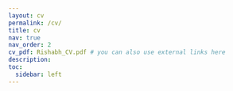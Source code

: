 ```yaml
---
layout: cv
permalink: /cv/
title: cv
nav: true
nav_order: 2
cv_pdf: Rishabh_CV.pdf # you can also use external links here
description:
toc:
  sidebar: left
---
```

